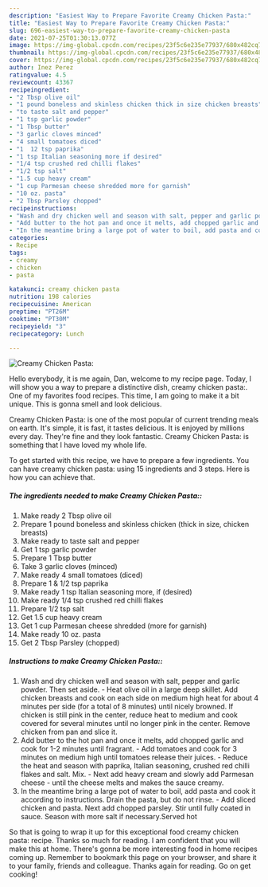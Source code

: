 ```yaml
---
description: "Easiest Way to Prepare Favorite Creamy Chicken Pasta:"
title: "Easiest Way to Prepare Favorite Creamy Chicken Pasta:"
slug: 696-easiest-way-to-prepare-favorite-creamy-chicken-pasta
date: 2021-07-25T01:30:13.077Z
image: https://img-global.cpcdn.com/recipes/23f5c6e235e77937/680x482cq70/creamy-chicken-pasta-recipe-main-photo.jpg
thumbnail: https://img-global.cpcdn.com/recipes/23f5c6e235e77937/680x482cq70/creamy-chicken-pasta-recipe-main-photo.jpg
cover: https://img-global.cpcdn.com/recipes/23f5c6e235e77937/680x482cq70/creamy-chicken-pasta-recipe-main-photo.jpg
author: Inez Perez
ratingvalue: 4.5
reviewcount: 43367
recipeingredient:
- "2 Tbsp olive oil"
- "1 pound boneless and skinless chicken thick in size chicken breasts"
- "to taste salt and pepper"
- "1 tsp garlic powder"
- "1 Tbsp butter"
- "3 garlic cloves minced"
- "4 small tomatoes diced"
- "1  12 tsp paprika"
- "1 tsp Italian seasoning more if desired"
- "1/4 tsp crushed red chilli flakes"
- "1/2 tsp salt"
- "1.5 cup heavy cream"
- "1 cup Parmesan cheese shredded more for garnish"
- "10 oz. pasta"
- "2 Tbsp Parsley chopped"
recipeinstructions:
- "Wash and dry chicken well and season with salt, pepper and garlic powder. Then set aside. Heat olive oil in a large deep skillet. Add chicken breasts and cook on each side on medium high heat for about 4 minutes per side (for a total of 8 minutes) until nicely browned. If chicken is still pink in the center, reduce heat to medium and cook covered for several minutes until no longer pink in the center. Remove chicken from pan and slice it."
- "Add butter to the hot pan and once it melts, add chopped garlic and cook for 1-2 minutes until fragrant. Add tomatoes and cook for 3 minutes on medium high until tomatoes release their juices. Reduce the heat and season with paprika, Italian seasoning, crushed red chilli flakes and salt. Mix. Next add heavy cream and slowly add Parmesan cheese - until the cheese melts and makes the sauce creamy."
- "In the meantime bring a large pot of water to boil, add pasta and cook it according to instructions. Drain the pasta, but do not rinse. Add sliced chicken and pasta. Next add chopped parsley. Stir until fully coated in sauce. Season with more salt if necessary.Served hot"
categories:
- Recipe
tags:
- creamy
- chicken
- pasta

katakunci: creamy chicken pasta 
nutrition: 198 calories
recipecuisine: American
preptime: "PT26M"
cooktime: "PT30M"
recipeyield: "3"
recipecategory: Lunch

---
```



![Creamy Chicken Pasta:](https://img-global.cpcdn.com/recipes/23f5c6e235e77937/680x482cq70/creamy-chicken-pasta-recipe-main-photo.jpg)

Hello everybody, it is me again, Dan, welcome to my recipe page. Today, I will show you a way to prepare a distinctive dish, creamy chicken pasta:. One of my favorites food recipes. This time, I am going to make it a bit unique. This is gonna smell and look delicious.



Creamy Chicken Pasta: is one of the most popular of current trending meals on earth. It's simple, it is fast, it tastes delicious. It is enjoyed by millions every day. They're fine and they look fantastic. Creamy Chicken Pasta: is something that I have loved my whole life.


To get started with this recipe, we have to prepare a few ingredients. You can have creamy chicken pasta: using 15 ingredients and 3 steps. Here is how you can achieve that.

<!--inarticleads1-->

##### The ingredients needed to make Creamy Chicken Pasta::

1. Make ready 2 Tbsp olive oil
1. Prepare 1 pound boneless and skinless chicken (thick in size, chicken breasts)
1. Make ready to taste salt and pepper
1. Get 1 tsp garlic powder
1. Prepare 1 Tbsp butter
1. Take 3 garlic cloves (minced)
1. Make ready 4 small tomatoes (diced)
1. Prepare 1 &amp; 1/2 tsp paprika
1. Make ready 1 tsp Italian seasoning more, if (desired)
1. Make ready 1/4 tsp crushed red chilli flakes
1. Prepare 1/2 tsp salt
1. Get 1.5 cup heavy cream
1. Get 1 cup Parmesan cheese shredded (more for garnish)
1. Make ready 10 oz. pasta
1. Get 2 Tbsp Parsley (chopped)




<!--inarticleads2-->

##### Instructions to make Creamy Chicken Pasta::

1. Wash and dry chicken well and season with salt, pepper and garlic powder. Then set aside. - Heat olive oil in a large deep skillet. Add chicken breasts and cook on each side on medium high heat for about 4 minutes per side (for a total of 8 minutes) until nicely browned. If chicken is still pink in the center, reduce heat to medium and cook covered for several minutes until no longer pink in the center. Remove chicken from pan and slice it.
1. Add butter to the hot pan and once it melts, add chopped garlic and cook for 1-2 minutes until fragrant. - Add tomatoes and cook for 3 minutes on medium high until tomatoes release their juices. - Reduce the heat and season with paprika, Italian seasoning, crushed red chilli flakes and salt. Mix. - Next add heavy cream and slowly add Parmesan cheese - until the cheese melts and makes the sauce creamy.
1. In the meantime bring a large pot of water to boil, add pasta and cook it according to instructions. Drain the pasta, but do not rinse. - Add sliced chicken and pasta. Next add chopped parsley. Stir until fully coated in sauce. Season with more salt if necessary.Served hot




So that is going to wrap it up for this exceptional food creamy chicken pasta: recipe. Thanks so much for reading. I am confident that you will make this at home. There's gonna be more interesting food in home recipes coming up. Remember to bookmark this page on your browser, and share it to your family, friends and colleague. Thanks again for reading. Go on get cooking!
